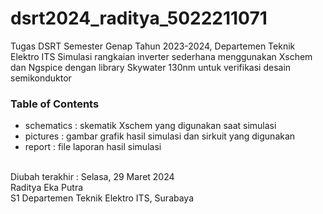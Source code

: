 # dsrt2024_raditya_5022211071
Tugas DSRT Semester Genap Tahun 2023-2024, Departemen Teknik Elektro ITS 
Simulasi rangkaian inverter sederhana menggunakan Xschem dan Ngspice dengan library Skywater 130nm 
untuk verifikasi desain semikonduktor

<h3>Table of Contents</h3>
<ul>
  <li>schematics : skematik Xschem yang digunakan saat simulasi</li>
  <li>pictures : gambar grafik hasil simulasi dan sirkuit yang digunakan</li>
  <li>report : file laporan hasil simulasi</li>
</ul>

<br />Diubah terakhir : Selasa, 29 Maret 2024
<br />Raditya Eka Putra
<br />S1 Departemen Teknik Elektro ITS, Surabaya
